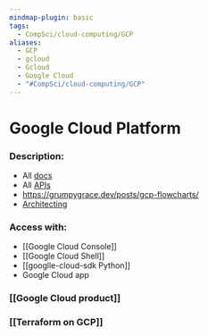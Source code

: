 ```yaml
---
mindmap-plugin: basic
tags:
  - CompSci/cloud-computing/GCP
aliases:
  - GCP
  - gcloud
  - Gcloud
  - Google Cloud
  - "#CompSci/cloud-computing/GCP"
---
```

# Google Cloud Platform
### Description:
- All [docs](https://cloud.google.com/docs/)
- All [APIs](https://developers.google.com/apis-explorer/#p/)
- https://grumpygrace.dev/posts/gcp-flowcharts/
- [Architecting](https://googlecloudcheatsheet.withgoogle.com/architecture)
### Access with:
- [[Google Cloud Console]]
- [[Google Cloud Shell]]
- [[googlle-cloud-sdk Python]]
- Google Cloud app
### [[Google Cloud product]]
### [[Terraform on GCP]]
